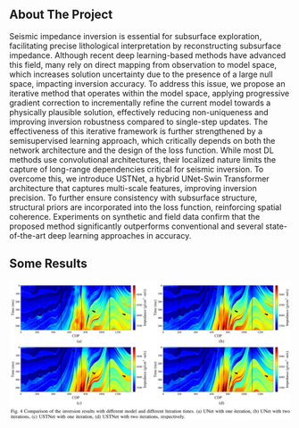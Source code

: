 ## About The Project

Seismic impedance inversion is essential for subsurface exploration, facilitating precise lithological interpretation by reconstructing subsurface impedance. Although recent deep learning-based methods have advanced this field, many rely on direct mapping from observation to model space, which increases solution uncertainty due to the presence of a large null space, impacting inversion accuracy. To address this issue, we propose an iterative method that operates within the model space, applying progressive gradient correction to incrementally refine the current model towards a physically plausible solution, effectively reducing non-uniqueness and improving inversion robustness compared to single-step updates. The effectiveness of this iterative framework is further strengthened by a semisupervised learning approach, which critically depends on both the network architecture and the design of the loss function. While most DL methods use convolutional architectures, their localized nature limits the capture of long-range dependencies critical for seismic inversion. To overcome this, we introduce USTNet, a hybrid UNet-Swin Transformer architecture that captures multi-scale features, improving inversion precision. To further ensure consistency with subsurface structure, structural priors are incorporated into the loss function, reinforcing spatial coherence. Experiments on synthetic and field data confirm that the proposed method significantly outperforms conventional and several state-of-the-art deep learning approaches in accuracy.

## Some Results

![Alt text](11.png)
